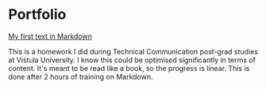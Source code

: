 <html>
<h1>Portfolio</h1>
  <body>
    <p></p>
      <p>
   <a href="Project-Woźnikowski-2022-11-27.md">My first text in Markdown</a><p>
   <p>This is a homework I did during Technical Communication post-grad studies at Vistula University.<lb>
I know this could be optimised significantly in terms of content.<lb>
It's meant to be read like a book, so the progress is linear.<lb>
This is done after 2 hours of training on Markdown.</p>
</body>
</html>
